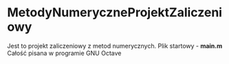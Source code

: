 # MetodyNumeryczneProjektZaliczeniowy

Jest to projekt zaliczeniowy z metod numerycznych. Plik startowy - <b>main.m</b>
Całość pisana w programie GNU Octave
